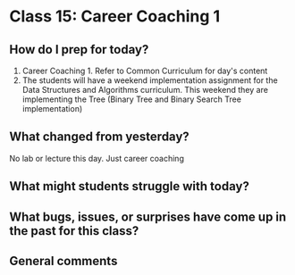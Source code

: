 # Class 15: Career Coaching 1

## How do I prep for today?
1. Career Coaching 1. Refer to Common Curriculum for day's content
2. The students will have a weekend implementation assignment for the Data Structures and Algorithms curriculum. This weekend they are implementing the Tree (Binary Tree and Binary Search Tree implementation)

## What changed from yesterday? 
No lab or lecture this day. Just career coaching

## What might students struggle with today?  

## What bugs, issues, or surprises have come up in the past for this class?

## General comments
